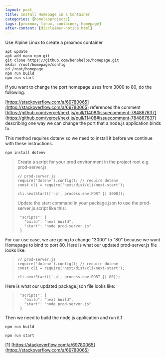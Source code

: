 ```yaml
---
layout: post
title: Install Homepage in a Container
categories: [homelabprojects]
tags: [proxmox, linux, container, homepage]
after-content: [disclaimer-notice.html]
---
```

Use Alpine Linux to create a proxmox container
~~~
apt update
apk add nano npm git
git clone https://github.com/benphelps/homepage.git
mkdir /root/homepage/config
cd /root/homepage
npm run build
npm run start
~~~

If you want to change the port homepage uses from 3000 to 80, do the following.

[https://stackoverflow.com/a/69780065](https://stackoverflow.com/a/69780065) references the comment [https://github.com/vercel/next.js/pull/11408#issuecomment-784867637](https://github.com/vercel/next.js/pull/11408#issuecomment-784867637) describing one way we can change the port that a node.js application binds to.

This method requires dotenv so we need to install it before we continue with these instructions.

```npm install dotenv```

>Create a script for your prod environment in the project root e.g. prod-server.js
>~~~
>// prod-server.js
>require('dotenv').config(); // require dotenv
>const cli = require('next/dist/cli/next-start');
>
>cli.nextStart(['-p', process.env.PORT || 3000]);
>~~~
>
>
>Update the start command in your package.json to use the prod-server.js script like this:
>
>~~~
>  "scripts": {
>    "build": "next build",
>    "start": "node prod-server.js"
>  }
>
>~~~

For our use case, we are going to change "3000" to "80" because we want Homepage to bind to port 80. Here is what our updated prod-server.js file looks like:

>~~~
>// prod-server.js
>require('dotenv').config(); // require dotenv
>const cli = require('next/dist/cli/next-start');
>
>cli.nextStart(['-p', process.env.PORT || 80]);
>~~~

Here is what our updated package.json file looks like:

>~~~
>  "scripts": {
>    "build": "next build",
>    "start": "node prod-server.js"
>  }
>
>~~~

Then we need to build the node.js application and run it.<sup1>1</sup>

```npm run build```

```npm run start```

[1] [https://stackoverflow.com/a/69780065](https://stackoverflow.com/a/69780065)